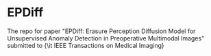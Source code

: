 # EPDiff
The repo for paper "EPDiff: Erasure Perception Diffusion Model for Unsupervised Anomaly Detection in Preoperative Multimodal Images"
submitted to {\it IEEE Transactions on Medical Imaging}

